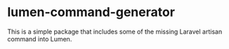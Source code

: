 # lumen-command-generator
This is a simple package that includes some of the missing Laravel artisan command into Lumen.
